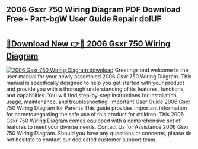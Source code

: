 ## 2006 Gsxr 750 Wiring Diagram PDF Download Free - Part-bgW User Guide Repair doIUF

# <h2><a href="http://dfkwfhz.blite.top/?on=2006+Gsxr+750+Wiring+Diagram">🔗Download New 👉🔴 2006 Gsxr 750 Wiring Diagram</a></h2>

[![2006 Gsxr 750 Wiring Diagram download](https://i.imgur.com/lujVjoI.png)](http://dfkwfhz.blite.top/?on=2006+Gsxr+750+Wiring+Diagram)
Greetings and welcome to the user manual for your newly assembled 2006 Gsxr 750 Wiring Diagram. This manual is specifically designed to help you get started with your product and provide you with a thorough understanding of its features, functions, and capabilities. You will find step-by-step instructions for installation, usage, maintenance, and troubleshooting. Important User Guide 2006 Gsxr 750 Wiring Diagram for Parents This guide provides important information for parents regarding the safe use of this product for children. This 2006 Gsxr 750 Wiring Diagram comes equipped with a comprehensive set of features to meet your diverse needs. Contact Us for Assistance 2006 Gsxr 750 Wiring Diagram. Should you have any questions or concerns, please do not hesitate to contact our dedicated customer support team.
